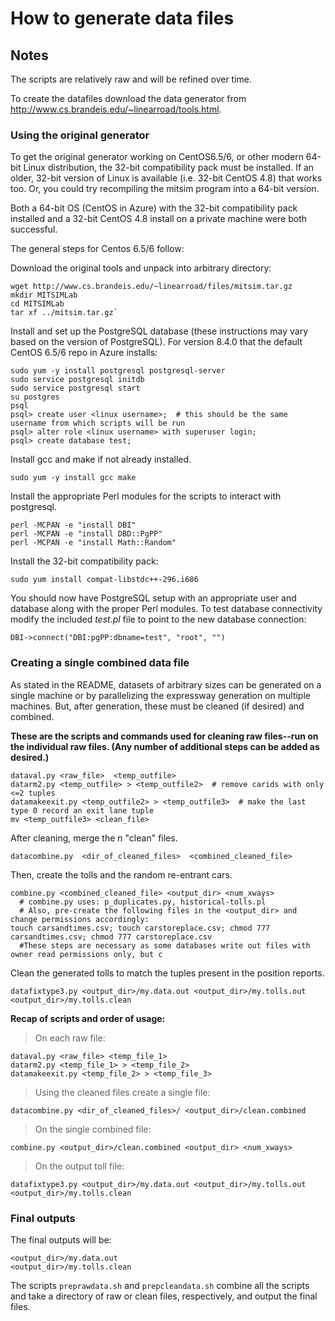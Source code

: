 # How to generate data files

## Notes
The scripts are relatively raw and will be refined over time.

To create the datafiles download the data generator from http://www.cs.brandeis.edu/~linearroad/tools.html.

### Using the original generator
To get the original generator working on CentOS6.5/6, or other modern 64-bit Linux distribution, the 32-bit compatibility pack must be installed.  If an older, 32-bit version of Linux is available (i.e. 32-bit CentOS 4.8) that works too.  Or, you could try recompiling the mitsim program into a 64-bit version. 

Both a 64-bit OS (CentOS in Azure) with the 32-bit compatibility pack installed and a 32-bit CentOS 4.8 install on a private machine were both successful.

The general steps for Centos 6.5/6 follow:

Download the original tools and unpack into arbitrary directory:

```
wget http://www.cs.brandeis.edu/~linearroad/files/mitsim.tar.gz
mkdir MITSIMLab
cd MITSIMLab
tar xf ../mitsim.tar.gz`
```

Install and set up the PostgreSQL database (these instructions may vary based on the version of PostgreSQL).  For version 8.4.0 that the default CentOS 6.5/6 repo in Azure installs:

```
sudo yum -y install postgresql postgresql-server
sudo service postgresql initdb
sudo service postgresql start
su postgres
psql
psql> create user <linux username>;  # this should be the same username from which scripts will be run
psql> alter role <linux username> with superuser login;
psql> create database test;
```

Install gcc and make if not already installed.
```
sudo yum -y install gcc make
```
Install the appropriate Perl modules for the scripts to interact with postgresql.
```
perl -MCPAN -e "install DBI"
perl -MCPAN -e "install DBD::PgPP"
perl -MCPAN -e "install Math::Random"
```
Install the 32-bit compatibility pack:
```
sudo yum install compat-libstdc++-296.i686
```
You should now have PostgreSQL setup with an appropriate user and database along with the proper Perl modules.  To test database connectivity modify the included *test.pl* file to point to the new database connection: 
```
DBI->connect("DBI:pgPP:dbname=test", "root", "")
```

### Creating a single combined data file
As stated in the README, datasets of arbitrary sizes can be generated on a single machine or by parallelizing the expressway generation on multiple machines.  But, after generation, these must be cleaned (if desired) and combined.  

**These are the scripts and commands used for cleaning raw files--run on the individual raw files.  (Any number of additional steps can be added as desired.)**

```
dataval.py <raw_file>  <temp_outfile>
datarm2.py <temp_outfile> > <temp_outfile2>  # remove carids with only <=2 tuples
datamakeexit.py <temp_outfile2> > <temp_outfile3>  # make the last type 0 record an exit lane tuple
mv <temp_outfile3> <clean_file>
```
After cleaning, merge the _n_ "clean" files.
```
datacombine.py  <dir_of_cleaned_files>  <combined_cleaned_file>
```
Then, create the tolls and the random re-entrant cars.
```
combine.py <combined_cleaned_file> <output_dir> <num_xways>
  # combine.py uses: p_duplicates.py, historical-tolls.pl
  # Also, pre-create the following files in the <output_dir> and change permissions accordingly:
touch carsandtimes.csv; touch carstoreplace.csv; chmod 777 carsandtimes.csv; chmod 777 carstoreplace.csv 
  #These steps are necessary as some databases write out files with owner read permissions only, but c
```
Clean the generated tolls to match the tuples present in the position reports.
```
datafixtype3.py <output_dir>/my.data.out <output_dir>/my.tolls.out <output_dir>/my.tolls.clean
```

**Recap of scripts and order of usage:**

> On each raw file:
```
dataval.py <raw_file> <temp_file_1>
datarm2.py <temp_file_1> > <temp_file_2>
datamakeexit.py <temp_file_2> > <temp_file_3>
```
> Using the cleaned files create a single file:
```
datacombine.py <dir_of_cleaned_files>/ <output_dir>/clean.combined
```
> On the single combined file:
```
combine.py <output_dir>/clean.combined <output_dir> <num_xways>
```
> On the output toll file:
```
datafixtype3.py <output_dir>/my.data.out <output_dir>/my.tolls.out <output_dir>/my.tolls.clean
```
### Final outputs
The final outputs will be: 
```
<output_dir>/my.data.out
<output_dir>/my.tolls.clean
```
The scripts `preprawdata.sh` and `prepcleandata.sh` combine all the scripts and take a directory of raw or clean files, respectively, and output the final files.
